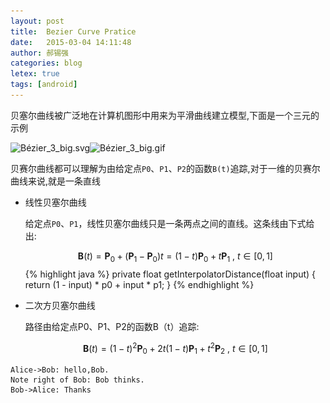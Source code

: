 ```yaml
---
layout: post
title:  Bezier Curve Pratice
date:   2015-03-04 14:11:48
author: 郝锡强
categories: blog
letex: true
tags: [android]
---
```

贝塞尔曲线被广泛地在计算机图形中用来为平滑曲线建立模型,下面是一个三元的示例

![Bézier_3_big.svg](/source/images/blog/Bézier_3_big.svg.png)![Bézier_3_big.gif](/source/images/blog/Bézier_3_big.gif)
<!-- more -->
贝赛尔曲线都可以理解为由给定点`P0`、`P1`、`P2`的函数`B(t)`追踪,对于一维的贝赛尔曲线来说,就是一条直线

* 线性贝塞尔曲线

	给定点`P0`、`P1`，线性贝塞尔曲线只是一条两点之间的直线。这条线由下式给出:
	
	$$\mathbf{B}(t)=\mathbf{P}_0 + (\mathbf{P}_1-\mathbf{P}_0)t=(1-t)\mathbf{P}_0 + t\mathbf{P}_1 \mbox{ , } t \in [0,1]$$
	{% highlight java %}
private float getInterpolatorDistance(float input) {
    return (1 - input) * p0 + input * p1;
}
{% endhighlight %}

* 二次方贝塞尔曲线

	路径由给定点P0、P1、P2的函数B（t）追踪:
	
	$$\mathbf{B}(t) = (1 - t)^{2}\mathbf{P}_0 + 2t(1 - t)\mathbf{P}_1 + t^{2}\mathbf{P}_2 \mbox{ , } t \in [0,1]$$
	
	
	
```seq
Alice->Bob: hello,Bob.
Note right of Bob: Bob thinks.
Bob->Alice: Thanks
```